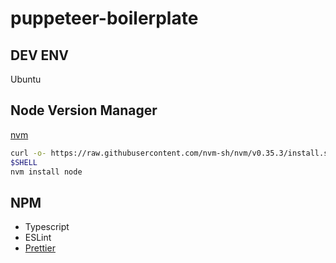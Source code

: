 # puppeteer-boilerplate

## DEV ENV

Ubuntu

## Node Version Manager

[nvm](https://github.com/nvm-sh/nvm)  

```bash
curl -o- https://raw.githubusercontent.com/nvm-sh/nvm/v0.35.3/install.sh | bash
$SHELL
nvm install node
```

## NPM

- Typescript
- ESLint
- [Prettier](https://prettier.io/)
